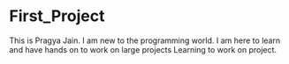 # First_Project
This is Pragya Jain.
I am new to the programming world.
I am here to learn and have hands on to work on large projects
Learning to work on project.
